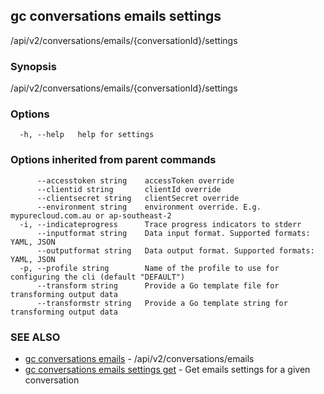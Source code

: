 ## gc conversations emails settings

/api/v2/conversations/emails/{conversationId}/settings

### Synopsis

/api/v2/conversations/emails/{conversationId}/settings

### Options

```
  -h, --help   help for settings
```

### Options inherited from parent commands

```
      --accesstoken string    accessToken override
      --clientid string       clientId override
      --clientsecret string   clientSecret override
      --environment string    environment override. E.g. mypurecloud.com.au or ap-southeast-2
  -i, --indicateprogress      Trace progress indicators to stderr
      --inputformat string    Data input format. Supported formats: YAML, JSON
      --outputformat string   Data output format. Supported formats: YAML, JSON
  -p, --profile string        Name of the profile to use for configuring the cli (default "DEFAULT")
      --transform string      Provide a Go template file for transforming output data
      --transformstr string   Provide a Go template string for transforming output data
```

### SEE ALSO

* [gc conversations emails](gc_conversations_emails.html)	 - /api/v2/conversations/emails
* [gc conversations emails settings get](gc_conversations_emails_settings_get.html)	 - Get emails settings for a given conversation


